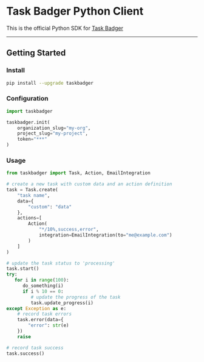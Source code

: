 # Task Badger Python Client

This is the official Python SDK for [Task Badger](https://taskbadger.net/)

---

## Getting Started

### Install

```bash
pip install --upgrade taskbadger
```

### Configuration

```python
import taskbadger

taskbadger.init(
    organization_slug="my-org",
    project_slug="my-project",
    token="***"
)
```

### Usage

```python
from taskbadger import Task, Action, EmailIntegration

# create a new task with custom data and an action definition
task = Task.create(
    "task name",
    data={
        "custom": "data"
    },
    actions=[
        Action(
            "*/10%,success,error",
            integration=EmailIntegration(to="me@example.com")
        )
    ]
)

# update the task status to 'processing'
task.start()
try:
   for i in range(100):
      do_something(i)
      if i % 10 == 0:
         # update the progress of the task
         task.update_progress(i)
except Exception as e:
    # record task errors
    task.error(data={
        "error": str(e)
    })
    raise

# record task success
task.success()
```
